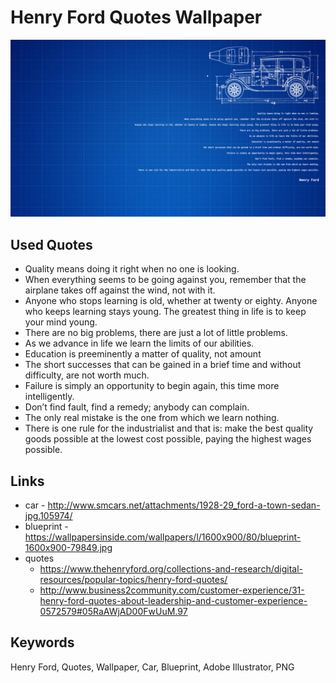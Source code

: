 # Henry Ford Quotes Wallpaper

![wallpaper.png](wallpaper.png)

## Used Quotes

* Quality means doing it right when no one is looking.
* When everything seems to be going against you, remember that the airplane takes off against the wind, not with it.
* Anyone who stops learning is old, whether at twenty or eighty. Anyone who keeps learning stays young. The greatest thing in life is to keep your mind young.
* There are no big problems, there are just a lot of little problems.
* As we advance in life we learn the limits of our abilities.
* Education is preeminently a matter of quality, not amount
* The short successes that can be gained in a brief time and without difficulty, are not worth much.
* Failure is simply an opportunity to begin again, this time more intelligently.
* Don’t find fault, find a remedy; anybody can complain.
* The only real mistake is the one from which we learn nothing.
* There is one rule for the industrialist and that is: make the best quality goods possible at the lowest cost possible, paying the highest wages possible.

## Links

* car - http://www.smcars.net/attachments/1928-29_ford-a-town-sedan-jpg.105974/
* blueprint - https://wallpapersinside.com/wallpapers/l/1600x900/80/blueprint-1600x900-79849.jpg
* quotes 
    * https://www.thehenryford.org/collections-and-research/digital-resources/popular-topics/henry-ford-quotes/
    * http://www.business2community.com/customer-experience/31-henry-ford-quotes-about-leadership-and-customer-experience-0572579#05RaAWjAD00FwUuM.97

## Keywords

Henry Ford, Quotes, Wallpaper, Car, Blueprint, Adobe Illustrator, PNG